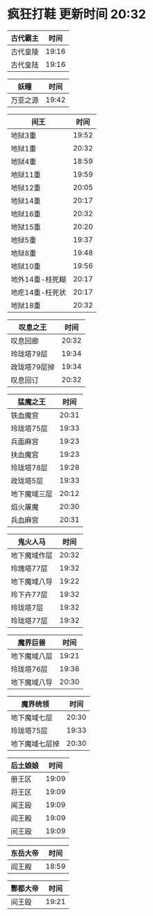 # 疯狂打鞋 更新时间 20:32

| 古代霸主   | 时间    |
|--------|-------|
| 古代皇陵 | 19:16 |
| 古代皇陆 | 19:16 |

| 妖瞳   | 时间    |
|--------|-------|
| 万亚之源 | 19:42 |

| 间王   | 时间    |
|--------|-------|
| 地狱3重 | 19:52 |
| 地狱1重 | 20:32 |
| 地狱4重 | 18:59 |
| 地狱11重 | 19:59 |
| 地狱12重 | 20:05 |
| 地狱14重 | 20:17 |
| 地狱16重 | 20:32 |
| 地狱15重 | 20:20 |
| 地狱5重 | 19:37 |
| 地狱8重 | 19:48 |
| 地狱10重 | 19:56 |
| 地外14重-柱死糊 | 20:17 |
| 地疙14重-枉死状 | 20:17 |
| 地狱18重 | 20:32 |

| 叹息之王   | 时间    |
|--------|-------|
| 叹息回廊 | 20:32 |
| 玲珑塔79层 | 19:34 |
| 政珑塔79层掉 | 19:34 |
| 叹息回订 | 20:32 |

| 猛魔之王   | 时间    |
|--------|-------|
| 铁血魔宫 | 20:31 |
| 玲珑塔75层 | 19:33 |
| 兵面麻宫 | 19:23 |
| 扶血魔宫 | 19:23 |
| 玲珑塔78层 | 19:28 |
| 政珑塔5层 | 19:33 |
| 地下魔域三层 | 20:12 |
| 焰火屠魔 | 20:30 |
| 兵血麻宫 | 20:31 |

| 鬼火人马   | 时间    |
|--------|-------|
| 地下魔域作层 | 20:32 |
| 玲瑰塔77层 | 19:32 |
| 地下魔域八导 | 19:22 |
| 玲下卉77层 | 19:32 |
| 玲珑塔7层 | 19:32 |
| 玲珑塔77层 | 19:32 |

| 魔界巨兽   | 时间    |
|--------|-------|
| 地下魔域八层 | 19:21 |
| 玲珑塔76层 | 19:38 |
| 地下魔域八导 | 20:30 |

| 魔界统领   | 时间    |
|--------|-------|
| 地下魔域七层 | 20:30 |
| 玲珑塔75层 | 19:33 |
| 地下魔域七层掉 | 20:30 |

| 后土娘娘   | 时间    |
|--------|-------|
| 册王区 | 19:09 |
| 将王区 | 19:09 |
| 闻王殴 | 19:09 |
| 阎王殿 | 19:09 |
| 间王殴 | 19:09 |

| 东岳大帝   | 时间    |
|--------|-------|
| 阎王殿 | 18:59 |

| 酆都大帝   | 时间    |
|--------|-------|
| 间王殴 | 19:21 |